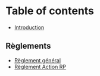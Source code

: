 # Table of contents

* [Introduction](README.md)

## Règlements

* [Règlement général](reglements/darkrp.md)
* [Règlement Action RP](reglements/reglement-action-rp.md)
